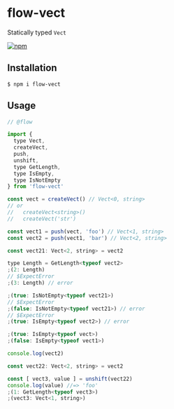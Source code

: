 # flow-vect

Statically typed `Vect`

[![npm](https://img.shields.io/npm/v/flow-vect.svg)](https://www.npmjs.com/package/flow-vect)

## Installation

```console
$ npm i flow-vect
```

## Usage

```js
// @flow

import {
  type Vect,
  createVect,
  push,
  unshift,
  type GetLength,
  type IsEmpty,
  type IsNotEmpty
} from 'flow-vect'

const vect = createVect() // Vect<0, string>
// or
//   createVect<string>()
//   createVect('str')

const vect1 = push(vect, 'foo') // Vect<1, string>
const vect2 = push(vect1, 'bar') // Vect<2, string>

const vect21: Vect<2, string> = vect2

type Length = GetLength<typeof vect2>
;(2: Length)
// $ExpectError
;(3: Length) // error

;(true: IsNotEmpty<typeof vect21>)
// $ExpectError
;(false: IsNotEmpty<typeof vect21>) // error
// $ExpectError
;(true: IsEmpty<typeof vect2>) // error

;(true: IsEmpty<typeof vect>)
;(false: IsEmpty<typeof vect1>)

console.log(vect2)

const vect22: Vect<2, string> = vect2

const [ vect3, value ] = unshift(vect22)
console.log(value) //=> 'foo'
;(1: GetLength<typeof vect3>)
;(vect3: Vect<1, string>)
```
